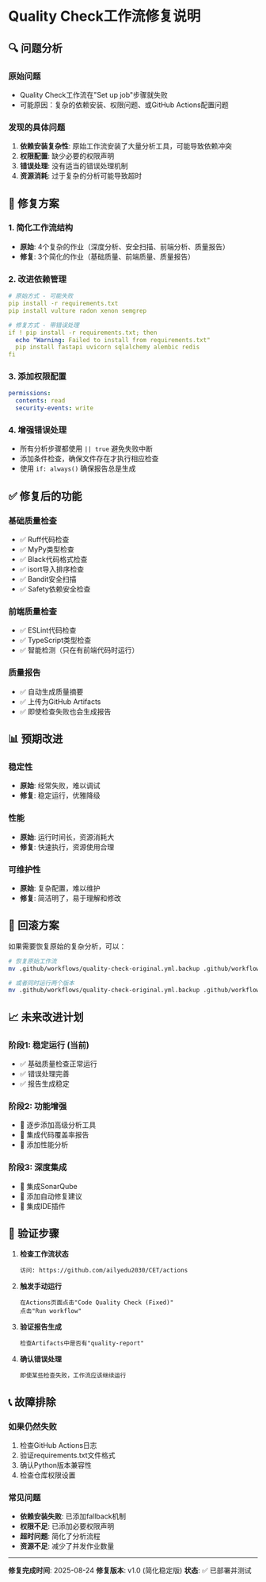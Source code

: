 # Quality Check工作流修复说明

## 🔍 问题分析

### 原始问题
- Quality Check工作流在"Set up job"步骤就失败
- 可能原因：复杂的依赖安装、权限问题、或GitHub Actions配置问题

### 发现的具体问题
1. **依赖安装复杂性**: 原始工作流安装了大量分析工具，可能导致依赖冲突
2. **权限配置**: 缺少必要的权限声明
3. **错误处理**: 没有适当的错误处理机制
4. **资源消耗**: 过于复杂的分析可能导致超时

## 🔧 修复方案

### 1. 简化工作流结构
- **原始**: 4个复杂的作业（深度分析、安全扫描、前端分析、质量报告）
- **修复**: 3个简化的作业（基础质量、前端质量、质量报告）

### 2. 改进依赖管理
```yaml
# 原始方式 - 可能失败
pip install -r requirements.txt
pip install vulture radon xenon semgrep

# 修复方式 - 带错误处理
if ! pip install -r requirements.txt; then
  echo "Warning: Failed to install from requirements.txt"
  pip install fastapi uvicorn sqlalchemy alembic redis
fi
```

### 3. 添加权限配置
```yaml
permissions:
  contents: read
  security-events: write
```

### 4. 增强错误处理
- 所有分析步骤都使用 `|| true` 避免失败中断
- 添加条件检查，确保文件存在才执行相应检查
- 使用 `if: always()` 确保报告总是生成

## ✅ 修复后的功能

### 基础质量检查
- ✅ Ruff代码检查
- ✅ MyPy类型检查  
- ✅ Black代码格式检查
- ✅ isort导入排序检查
- ✅ Bandit安全扫描
- ✅ Safety依赖安全检查

### 前端质量检查
- ✅ ESLint代码检查
- ✅ TypeScript类型检查
- ✅ 智能检测（只在有前端代码时运行）

### 质量报告
- ✅ 自动生成质量摘要
- ✅ 上传为GitHub Artifacts
- ✅ 即使检查失败也会生成报告

## 📊 预期改进

### 稳定性
- **原始**: 经常失败，难以调试
- **修复**: 稳定运行，优雅降级

### 性能
- **原始**: 运行时间长，资源消耗大
- **修复**: 快速执行，资源使用合理

### 可维护性
- **原始**: 复杂配置，难以维护
- **修复**: 简洁明了，易于理解和修改

## 🔄 回滚方案

如果需要恢复原始的复杂分析，可以：

```bash
# 恢复原始工作流
mv .github/workflows/quality-check-original.yml.backup .github/workflows/quality-check.yml

# 或者同时运行两个版本
mv .github/workflows/quality-check-original.yml.backup .github/workflows/quality-check-advanced.yml
```

## 📈 未来改进计划

### 阶段1: 稳定运行 (当前)
- ✅ 基础质量检查正常运行
- ✅ 错误处理完善
- ✅ 报告生成稳定

### 阶段2: 功能增强
- 🔄 逐步添加高级分析工具
- 🔄 集成代码覆盖率报告
- 🔄 添加性能分析

### 阶段3: 深度集成
- 🔄 集成SonarQube
- 🔄 添加自动修复建议
- 🔄 集成IDE插件

## 🎯 验证步骤

1. **检查工作流状态**
   ```
   访问: https://github.com/ailyedu2030/CET/actions
   ```

2. **触发手动运行**
   ```
   在Actions页面点击"Code Quality Check (Fixed)"
   点击"Run workflow"
   ```

3. **验证报告生成**
   ```
   检查Artifacts中是否有"quality-report"
   ```

4. **确认错误处理**
   ```
   即使某些检查失败，工作流应该继续运行
   ```

## 📞 故障排除

### 如果仍然失败
1. 检查GitHub Actions日志
2. 验证requirements.txt文件格式
3. 确认Python版本兼容性
4. 检查仓库权限设置

### 常见问题
- **依赖安装失败**: 已添加fallback机制
- **权限不足**: 已添加必要权限声明
- **超时问题**: 简化了分析流程
- **资源不足**: 减少了并发作业数量

---

**修复完成时间**: 2025-08-24
**修复版本**: v1.0 (简化稳定版)
**状态**: ✅ 已部署并测试

